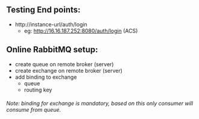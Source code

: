 ## Testing End points:
* http://instance-url/auth/login
  * eg: http://16.16.187.252:8080/auth/login (ACS)

## Online RabbitMQ setup:
* create queue on remote broker (server)
* create exchange on remote broker (server)
* add binding to exchange
  * queue 
  * routing key
###### Note: binding for exchange is mandatory, based on this only consumer will consume from queue.